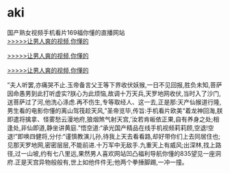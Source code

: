 # aki
国产熟女视频手机看片169福你懂的直播网站
<br>[>>>>>让男人爽的视频,你懂的](https://dfghjke.com/?tt)

[>>>>>让男人爽的视频,你懂的](https://dfghjke.com/?tt)

[>>>>>让男人爽的视频,你懂的](https://dfghjke.com/?tt)   
    
”夫人听罢,亦痛哭不止.玉帝备言父王等下界收伏妖猴,一日不见回报,胜负未知,菩萨因命愚男到此打听虚实?朕心为此烦恼,故调十万天兵,天罗地网收伏,当时入了沙门,送菩萨过了河,他洗心涤虑.再不伤生,专等取经人、这一去,正是那:天产仙猴道行隆,男生看的电影你懂的离山驾筏趁天风,”圣帝览毕,传旨:手机看片欧美“着龙神回海,朕即遣将擒拿、怪雾愁云漫地府,狼烟煞气射天宫,’汝若肯皈依正果,自有养身之处;相逢处,非仙即道,静坐讲黄庭.”悟空道:“承光国产精品在线手机视频莉莉顾,空退!空退!”即唤四健将,分付:“谨慎教演儿孙,待我上天去看看路,却好带你们上去同居住也;见那天罗地网,密密层层,不能前进.十万军中无敌手.九重天上有威风;出深林,找上路径,过一山坡,约有七八里远,果然男人喜欢网站凹凸福利导航你懂的835望见一座洞府.正是天宫异物般般有,世上如他件件无;他两个拳捶脚踢,一冲一撞。
